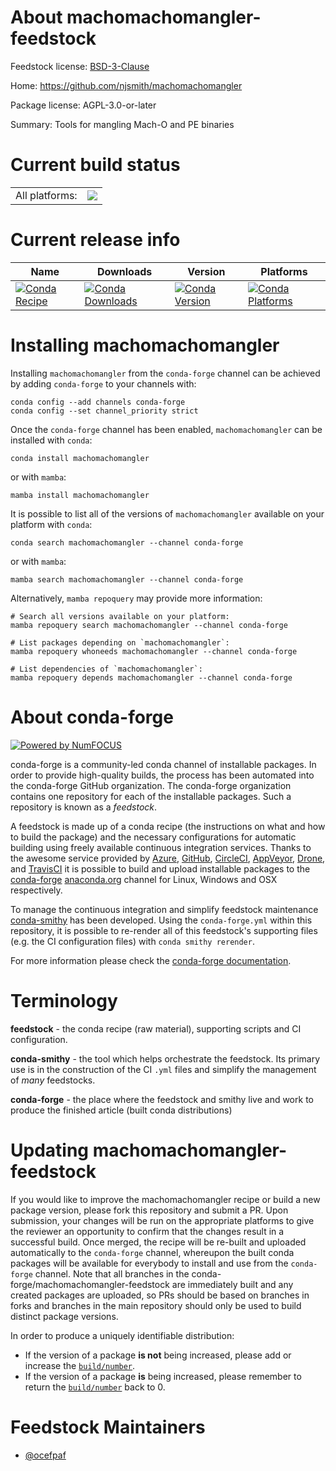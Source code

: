 About machomachomangler-feedstock
=================================

Feedstock license: [BSD-3-Clause](https://github.com/conda-forge/machomachomangler-feedstock/blob/main/LICENSE.txt)

Home: https://github.com/njsmith/machomachomangler

Package license: AGPL-3.0-or-later

Summary: Tools for mangling Mach-O and PE binaries

Current build status
====================


<table><tr><td>All platforms:</td>
    <td>
      <a href="https://dev.azure.com/conda-forge/feedstock-builds/_build/latest?definitionId=17235&branchName=main">
        <img src="https://dev.azure.com/conda-forge/feedstock-builds/_apis/build/status/machomachomangler-feedstock?branchName=main">
      </a>
    </td>
  </tr>
</table>

Current release info
====================

| Name | Downloads | Version | Platforms |
| --- | --- | --- | --- |
| [![Conda Recipe](https://img.shields.io/badge/recipe-machomachomangler-green.svg)](https://anaconda.org/conda-forge/machomachomangler) | [![Conda Downloads](https://img.shields.io/conda/dn/conda-forge/machomachomangler.svg)](https://anaconda.org/conda-forge/machomachomangler) | [![Conda Version](https://img.shields.io/conda/vn/conda-forge/machomachomangler.svg)](https://anaconda.org/conda-forge/machomachomangler) | [![Conda Platforms](https://img.shields.io/conda/pn/conda-forge/machomachomangler.svg)](https://anaconda.org/conda-forge/machomachomangler) |

Installing machomachomangler
============================

Installing `machomachomangler` from the `conda-forge` channel can be achieved by adding `conda-forge` to your channels with:

```
conda config --add channels conda-forge
conda config --set channel_priority strict
```

Once the `conda-forge` channel has been enabled, `machomachomangler` can be installed with `conda`:

```
conda install machomachomangler
```

or with `mamba`:

```
mamba install machomachomangler
```

It is possible to list all of the versions of `machomachomangler` available on your platform with `conda`:

```
conda search machomachomangler --channel conda-forge
```

or with `mamba`:

```
mamba search machomachomangler --channel conda-forge
```

Alternatively, `mamba repoquery` may provide more information:

```
# Search all versions available on your platform:
mamba repoquery search machomachomangler --channel conda-forge

# List packages depending on `machomachomangler`:
mamba repoquery whoneeds machomachomangler --channel conda-forge

# List dependencies of `machomachomangler`:
mamba repoquery depends machomachomangler --channel conda-forge
```


About conda-forge
=================

[![Powered by
NumFOCUS](https://img.shields.io/badge/powered%20by-NumFOCUS-orange.svg?style=flat&colorA=E1523D&colorB=007D8A)](https://numfocus.org)

conda-forge is a community-led conda channel of installable packages.
In order to provide high-quality builds, the process has been automated into the
conda-forge GitHub organization. The conda-forge organization contains one repository
for each of the installable packages. Such a repository is known as a *feedstock*.

A feedstock is made up of a conda recipe (the instructions on what and how to build
the package) and the necessary configurations for automatic building using freely
available continuous integration services. Thanks to the awesome service provided by
[Azure](https://azure.microsoft.com/en-us/services/devops/), [GitHub](https://github.com/),
[CircleCI](https://circleci.com/), [AppVeyor](https://www.appveyor.com/),
[Drone](https://cloud.drone.io/welcome), and [TravisCI](https://travis-ci.com/)
it is possible to build and upload installable packages to the
[conda-forge](https://anaconda.org/conda-forge) [anaconda.org](https://anaconda.org/)
channel for Linux, Windows and OSX respectively.

To manage the continuous integration and simplify feedstock maintenance
[conda-smithy](https://github.com/conda-forge/conda-smithy) has been developed.
Using the ``conda-forge.yml`` within this repository, it is possible to re-render all of
this feedstock's supporting files (e.g. the CI configuration files) with ``conda smithy rerender``.

For more information please check the [conda-forge documentation](https://conda-forge.org/docs/).

Terminology
===========

**feedstock** - the conda recipe (raw material), supporting scripts and CI configuration.

**conda-smithy** - the tool which helps orchestrate the feedstock.
                   Its primary use is in the construction of the CI ``.yml`` files
                   and simplify the management of *many* feedstocks.

**conda-forge** - the place where the feedstock and smithy live and work to
                  produce the finished article (built conda distributions)


Updating machomachomangler-feedstock
====================================

If you would like to improve the machomachomangler recipe or build a new
package version, please fork this repository and submit a PR. Upon submission,
your changes will be run on the appropriate platforms to give the reviewer an
opportunity to confirm that the changes result in a successful build. Once
merged, the recipe will be re-built and uploaded automatically to the
`conda-forge` channel, whereupon the built conda packages will be available for
everybody to install and use from the `conda-forge` channel.
Note that all branches in the conda-forge/machomachomangler-feedstock are
immediately built and any created packages are uploaded, so PRs should be based
on branches in forks and branches in the main repository should only be used to
build distinct package versions.

In order to produce a uniquely identifiable distribution:
 * If the version of a package **is not** being increased, please add or increase
   the [``build/number``](https://docs.conda.io/projects/conda-build/en/latest/resources/define-metadata.html#build-number-and-string).
 * If the version of a package **is** being increased, please remember to return
   the [``build/number``](https://docs.conda.io/projects/conda-build/en/latest/resources/define-metadata.html#build-number-and-string)
   back to 0.

Feedstock Maintainers
=====================

* [@ocefpaf](https://github.com/ocefpaf/)

